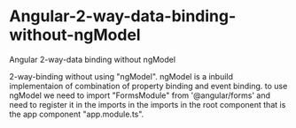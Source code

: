 # Angular-2-way-data-binding-without-ngModel
Angular 2-way-data binding without ngModel

2-way-binding without using "ngModel".
    ngModel is a inbuild implementaion of combination of property binding and event binding.
    to use ngModel we need to import "FormsModule" from '@angular/forms' and need to register it in the imports in the imports in the root component that is the app component "app.module.ts".

